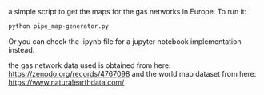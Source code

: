 a simple script to get the maps for the gas networks in Europe. To run it:
```bash
python pipe_map-generator.py
```
Or you can check the .ipynb file for a jupyter notebook implementation instead. 

the gas network data used is obtained from here: https://zenodo.org/records/4767098
and the world map dataset from here: https://www.naturalearthdata.com/
